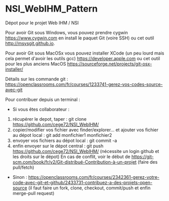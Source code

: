 # NSI_WebIHM_Pattern
Dépot pour le projet Web IHM / NSI

Pour avoir Git sous Windows, vous pouvez prendre cygwin https://www.cygwin.com en install le paquet Git (voire SSH) ou cet outil http://msysgit.github.io.

Pour avoir Git sous MacOSx vous pouvez installer XCode (un peu lourd mais cela permet d'avoir les outils gcc) https://developer.apple.com ou cet outil pour les plus anciens MacOS https://sourceforge.net/projects/git-osx-installer/

Détails sur les commande git : https://openclassrooms.com/fr/courses/1233741-gerez-vos-codes-source-avec-git


Pour contribuer depuis un terminal :

* Si vous êtes collaborateur :

1) récupérer le depot, taper : git clone https://github.com/cege72/NSI_WebIHM/
2) copier/modifier vos fichier avec finder/explorer... et ajouter vos fichier au dépot local : git add monfichier1 monfichier2
3) envoyer vos fichiers au dépot local : git commit -a
4) enfin envoyer sur le dépot central : git push https://github.com/cege72/NSI_WebIHM/ (nécessite un login github et les droits sur le dépot)
En cas de conflit, voir le début de https://git-scm.com/book/fr/v2/Git-distribué-Contribution-à-un-projet (faire des pull/fetch)

* Sinon : https://openclassrooms.com/fr/courses/2342361-gerez-votre-code-avec-git-et-github/2433731-contribuez-a-des-projets-open-source (il faut faire un fork, clone, checkout, commit/push et enfin merge-pull request)


